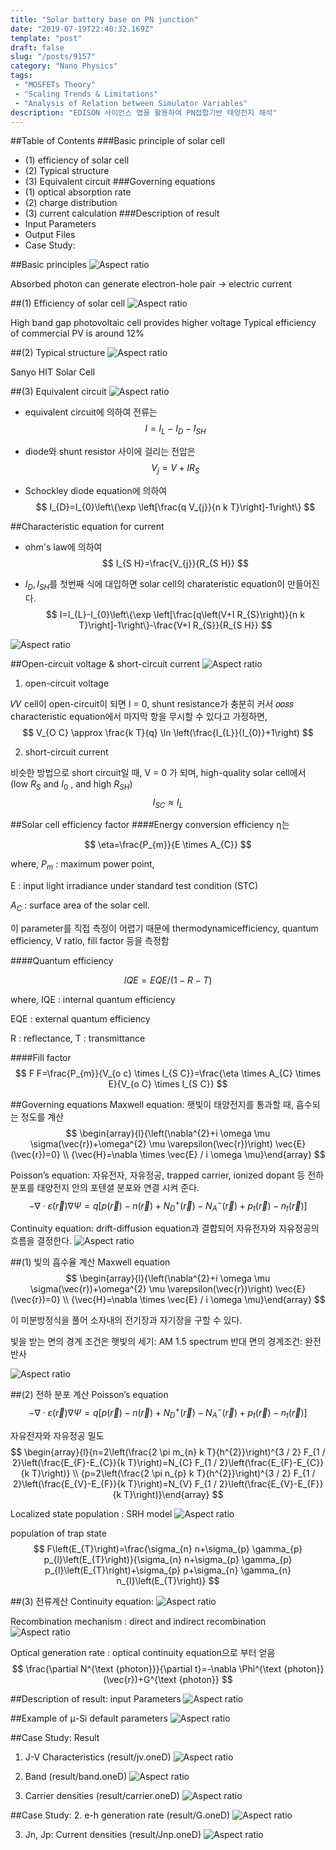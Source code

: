 ```yaml
---
title: "Solar battery base on PN junction"
date: "2019-07-19T22:40:32.169Z"
template: "post"
draft: false
slug: "/posts/9157"
category: "Nano Physics"
tags: 
 - "MOSFETs Theory"
 - "Scaling Trends & Limitations"
 - "Analysis of Relation between Simulator Variables"
description: "EDISON 사이언스 앱을 활용하여 PN접합기반 태양전지 해석"
---
```


##Table of Contents
###Basic principle of solar cell 
- (1) efficiency of solar cell
- (2) Typical structure
- (3) Equivalent circuit
###Governing equations
- (1) optical absorption rate 
- (2) charge distribution
- (3) current calculation
###Description of result 
- Input Parameters
- Output Files
- Case Study:

##Basic principles
![Aspect ratio](/media/POST/9157/0.jpg)

Absorbed photon can generate electron-hole pair $\rightarrow$ electric current

##(1) Efficiency of solar cell
![Aspect ratio](/media/POST/9157/1.jpg)

  High band gap photovoltaic cell provides higher voltage Typical efficiency of commercial PV is around 12%


##(2) Typical structure
![Aspect ratio](/media/POST/9157/2.jpg)

 Sanyo HIT Solar Cell


##(3) Equivalent circuit
![Aspect ratio](/media/POST/9157/3.jpg)

- equivalent circuit에 의하여 전류는 
$$
I=I_{L}-I_{D}-I_{S H}
$$

- diode와 shunt resistor 사이에 걸리는 전압은
$$
V_{j}=V+I R_{S}
$$

- Schockley diode equation에 의하여
$$
I_{D}=I_{0}\left\{\exp \left[\frac{q V_{j}}{n k T}\right]-1\right\}
$$

##Characteristic equation for current
- ohm's law에 의하여 
$$
I_{S H}=\frac{V_{j}}{R_{S H}}
$$

- $I_{D}, I_{S H}$를 첫번째 식에 대입하면 solar cell의 charateristic equation이 만들어진다.
$$
I=I_{L}-I_{0}\left\{\exp \left[\frac{q\left(V+I R_{S}\right)}{n k T}\right]-1\right\}-\frac{V+I R_{S}}{R_{S H}}
$$

![Aspect ratio](/media/POST/9157/4.jpg)

##Open-circuit voltage & short-circuit current
![Aspect ratio](/media/POST/9157/5.jpg)

1. open-circuit voltage

 𝑉𝑉 cell이 open-circuit이 되면 I = 0, shunt resistance가 충분히 커서 𝑜𝑜𝑠𝑠 characteristic equation에서 마지막 항을 무시할 수 있다고 가정하면,
$$
V_{O C} \approx \frac{k T}{q} \ln \left(\frac{I_{L}}{I_{0}}+1\right)
$$


2. short-circuit current

비슷한 방법으로 short circuit일 때, V = 0 가 되며, high-quality solar cell에서 (low $R_{S}$ and $I_{0}$ , and high $R_{S H}$)
$$
I_{S C} \approx I_{L}
$$


##Solar cell efficiency factor
####Energy conversion efficiency η는 

$$
\eta=\frac{P_{m}}{E \times A_{C}}
$$

where, $P_{m}$ : maximum power point,

E : input light irradiance under standard test condition (STC) 

$A_{C}$ : surface area of the solar cell.

이 parameter를 직접 측정이 어렵기 때문에 thermodynamicefficiency, quantum efficiency, V ratio, fill factor 등을 측정함

####Quantum efficiency

$$
I Q E=E Q E /(1-R-T)
$$

where, IQE : internal quantum efficiency

EQE : external quantum efficiency

R : reflectance, T : transmittance

####Fill factor
$$
F F=\frac{P_{m}}{V_{o c} \times I_{S C}}=\frac{\eta \times A_{C} \times E}{V_{o C} \times I_{S C}}
$$

##Governing equations
Maxwell equation: 햇빛이 태양전지를 통과할 때, 흡수되는 정도를 계산
$$
\begin{array}{l}{\left(\nabla^{2}+i \omega \mu \sigma(\vec{r})+\omega^{2} \mu \varepsilon(\vec{r})\right) \vec{E}(\vec{r})=0} \\ {\vec{H}=\nabla \times \vec{E} / i \omega \mu}\end{array}
$$

Poisson’s equation: 자유전자, 자유정공, trapped carrier, ionized dopant 등 전하 분포를 태양전지 안의 포텐셜 분포와 연결 시켜 준다.
$$
-\nabla \cdot \varepsilon(\vec{r}) \nabla \Psi=q\left[p(\vec{r})-n(\vec{r})+N_{D}^{+}(\vec{r})-N_{A}^{-}(\vec{r})+p_{t}(\vec{r})-n_{t}(\vec{r})\right]
$$

Continuity equation: drift-diffusion equation과 결합되어 자유전자와 자유정공의 흐름을 결정한다.
![Aspect ratio](/media/POST/9157/8.jpg)


##(1) 빛의 흡수율 계산
Maxwell equation
$$
\begin{array}{l}{\left(\nabla^{2}+i \omega \mu \sigma(\vec{r})+\omega^{2} \mu \varepsilon(\vec{r})\right) \vec{E}(\vec{r})=0} \\ {\vec{H}=\nabla \times \vec{E} / i \omega \mu}\end{array}
$$


이 미분방정식을 풀어 소자내의 전기장과 자기장을 구할 수 있다.

빛을 받는 면의 경계 조건은 햇빛의 세기: AM 1.5 spectrum 
반대 면의 경계조건: 완전반사

![Aspect ratio](/media/POST/9157/0.jpg)

##(2) 전하 분포 계산
Poisson’s equation
$$
-\nabla \cdot \varepsilon(\vec{r}) \nabla \Psi=q\left[p(\vec{r})-n(\vec{r})+N_{D}^{+}(\vec{r})-N_{A}^{-}(\vec{r})+p_{t}(\vec{r})-n_{t}(\vec{r})\right]
$$

자유전자와 자유정공 밀도
$$
\begin{array}{l}{n=2\left(\frac{2 \pi m_{n} k T}{h^{2}}\right)^{3 / 2} F_{1 / 2}\left(\frac{E_{F}-E_{C}}{k T}\right)=N_{C} F_{1 / 2}\left(\frac{E_{F}-E_{C}}{k T}\right)} \\ {p=2\left(\frac{2 \pi n_{p} k T}{h^{2}}\right)^{3 / 2} F_{1 / 2}\left(\frac{E_{V}-E_{F}}{k T}\right)=N_{V} F_{1 / 2}\left(\frac{E_{V}-E_{F}}{k T}\right)}\end{array}
$$


Localized state population : SRH model
![Aspect ratio](/media/POST/9157/7.jpg)

population of trap state
$$
F\left(E_{T}\right)=\frac{\sigma_{n} n+\sigma_{p} \gamma_{p} p_{l}\left(E_{T}\right)}{\sigma_{n} n+\sigma_{p} \gamma_{p} p_{l}\left(E_{T}\right)+\sigma_{p} p+\sigma_{n} \gamma_{n} n_{l}\left(E_{T}\right)}
$$


##(3) 전류계산
Continuity equation:
![Aspect ratio](/media/POST/9157/9.jpg)



Recombination mechanism : direct and indirect recombination
![Aspect ratio](/media/POST/9157/10.jpg)


Optical generation rate : optical continuity equation으로 부터 얻음
$$
\frac{\partial N^{\text {photon}}}{\partial t}=-\nabla \Phi^{\text {photon}}(\vec{r})+G^{\text {photon}}
$$

##Description of result: input Parameters
![Aspect ratio](/media/POST/9157/11.jpg)


##Example of μ-Si default parameters
![Aspect ratio](/media/POST/9157/12.jpg)


##Case Study:
Result
1. J-V Characteristics (result/jv.oneD)
![Aspect ratio](/media/POST/9157/13.jpg)

2. Band (result/band.oneD)
![Aspect ratio](/media/POST/9157/14.jpg)


3. Carrier densities (result/carrier.oneD)
![Aspect ratio](/media/POST/9157/15.jpg)


##Case Study:
2. e-h generation rate (result/G.oneD) 
![Aspect ratio](/media/POST/9157/16.jpg)

3. Jn, Jp: Current densities (result/Jnp.oneD)
![Aspect ratio](/media/POST/9157/17.jpg)


